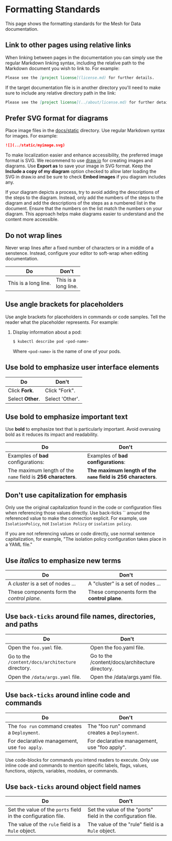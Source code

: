 # Formatting Standards

This page shows the formatting standards for the Mesh for Data documentation.

## Link to other pages using relative links

When linking between pages in the documentation you can simply use the regular Markdown linking syntax, including the relative path to the Markdown document you wish to link to. For example:

```markdown
Please see the [project license](license.md) for further details.
```

If the target documentation file is in another directory you'll need to make sure to include any relative directory path in the link:

```markdown
Please see the [project license](../about/license.md) for further details.
```

## Prefer SVG format for diagrams

Place image files in the [docs/static](https://github.com/IBM/the-mesh-for-data/tree/master/site/docs/static) directory. Use regular Markdown syntax for images. For example:

```markdown
![](../static/myimage.svg)
```

To make localization easier and enhance accessibility, the preferred image format is SVG. We recommend to use [draw.io](https://draw.io) for creating images and diagrams. Use **Export as** to save your image in SVG format. Keep the **Include a copy of my diagram** option checked to allow later loading the SVG in draw.io and be sure to check **Embed images** if you diagram includes any.

If your diagram depicts a process, try to avoid adding the descriptions of the steps to the diagram. Instead, only add the numbers of the steps to the diagram and add the descriptions of the steps as a numbered list in the document. Ensure that the numbers on the list match the numbers on your diagram. This approach helps make diagrams easier to understand and the content more accessible.

## Do not wrap lines

Never wrap lines after a fixed number of characters or in a middle of a senstence.
Instead, configure your editor to soft-wrap when editing documentation.

|Do                | Don't
|------------------|------
| This is a long line.   | This is a <br>long line.


## Use angle brackets for placeholders

Use angle brackets for placeholders in commands or code samples. Tell the reader
what the placeholder represents. For example:


1. Display information about a pod:
    ```bash
    $ kubectl describe pod <pod-name>
    ```
    Where `<pod-name>` is the name of one of your pods.

## Use **bold** to emphasize user interface elements

|Do                | Don't
|------------------|------
|Click **Fork**.   | Click "Fork".
|Select **Other**. | Select 'Other'.

## Use **bold** to emphasize important text

Use **bold** to emphasize text that is particularly important. Avoid overusing bold as it reduces its impact and readability. 

| Do | Don't | 
| - | - |
|  Examples of **bad** configurations: | Examples of **bad configurations**: |
|  The maximum length of the `name` field is **256 characters**. | **The maximum length of the `name` field is 256 characters**.  |

## Don't use capitalization for emphasis

Only use the original capitalization found in the code or configuration files
when referencing those values directly. Use back-ticks \`\` around the
referenced value to make the connection explicit. For example, use
`IsolationPolicy`, not `Isolation Policy` or `isolation policy`.

If you are not referencing values or code directly, use normal sentence
capitalization, for example, "The isolation policy configuration takes place
in a YAML file."

## Use _italics_ to emphasize new terms

|Do                                         | Don't
|-------------------------------------------|---
|A _cluster_ is a set of nodes ...          | A "cluster" is a set of nodes ...
|These components form the _control plane_. | These components form the **control plane**.

## Use `back-ticks` around file names, directories, and paths

|Do                                   | Don't
|-------------------------------------|------
|Open the `foo.yaml` file.         | Open the foo.yaml file.
|Go to the `/content/docs/architecture` directory.  | Go to the /content/docs/architecture directory.
|Open the `/data/args.yaml` file. | Open the /data/args.yaml file.

## Use `back-ticks` around inline code and commands

|Do                          | Don't
|----------------------------|------
|The `foo run` command creates a `Deployment`. | The "foo run" command creates a `Deployment`.
|For declarative management, use `foo apply`. | For declarative management, use "foo apply".

Use code-blocks for commands you intend readers to execute. Only use inline code
and commands to mention specific labels, flags, values, functions, objects,
variables, modules, or commands.

## Use `back-ticks` around object field names

|Do                                                               | Don't
|-----------------------------------------------------------------|------
|Set the value of the `ports` field in the configuration file. | Set the value of the "ports" field in the configuration file.
|The value of the `rule` field is a `Rule` object.           | The value of the "rule" field is a `Rule` object.
